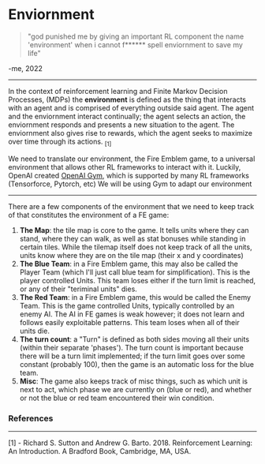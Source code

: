 # Enviornment

> "god punished me by giving an important RL component the name 'environment' when i cannot f****** spell enviornment to save my life"
> 
-me, 2022

---

In the context of reinforcement learning and Finite Markov Decision Processes, (MDPs) the **environment** is defined as the thing that interacts with an agent and is comprised of everything outside said agent. The agent and the enviornment interact continually; the agent selects an action, the enviornment responds and presents a new situation to the agent. The enviornment also gives rise to rewards, which the agent seeks to maximize over time through its actions. <sub>[1]</sub>

We need to translate our environment, the Fire Emblem game, to a universal environment that allows other RL frameworks to interact with it. Luckily, OpenAI created [OpenAI Gym](https://github.com/openai/gym), which is supported by many RL frameworks (Tensorforce, Pytorch, etc) We will be using Gym to adapt our environment

---

There are a few components of the environment that we need to keep track of that constitutes the environment of a FE game:

1. **The Map**: the tile map is core to the game. It tells units where they can stand, where they can walk, as well as stat bonuses while standing in certain tiles. While the tilemap itself does not keep track of all the units, units know where they are on the tile map (their x and y coordinates)
2. **The Blue Team**: in a Fire Emblem game, this may also be called the Player Team (which I'll just call blue team for simplification). This is the player controlled Units. This team loses either if the turn limit is reached, or any of their "teriminal units" dies. 
3. **The Red Team**: in a Fire Emblem game, this would be called the Enemy Team. This is the game controlled Units, typically controlled by an enemy AI. The AI in FE games is weak however; it does not learn and follows easily exploitable patterns. This team loses when all of their units die.
4. **The turn count**: a "Turn" is defined as both sides moving all their units (within their separate 'phases'). The turn count is important because there will be a turn limit implemented; if the turn limit goes over some constant (probably 100), then the game is an automatic loss for the blue team. 
5. **Misc**: The game also keeps track of misc things, such as which unit is next to act, which phase we are currently on (blue or red), and whether or not the blue or red team encountered their win condition. 




### References

---

[1] - Richard S. Sutton and Andrew G. Barto. 2018. Reinforcement Learning: An Introduction. A Bradford Book, Cambridge, MA, USA.